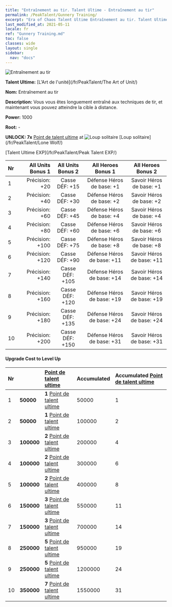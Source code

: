 ```yaml
---
title: "Entraînement au tir. Talent Ultime - Entraînement au tir"
permalink: /PeakTalent/Gunnery Training/
excerpt: "Era of Chaos Talent Ultime Entraînement au tir. Talent Ultime Entraînement au tir. Entraînement au tir"
last_modified_at: 2021-05-11
locale: fr
ref: "Gunnery Training.md"
toc: false
classes: wide
layout: single
sidebar:
  nav: "docs"
---
```


  ![Entraînement au tir](/images/pt/talent_2008.png)

  **Talent Ultime:** [L'Art de l'unité](/fr/PeakTalent/The Art of Unit/)

  **Nom:** Entraînement au tir

  **Description:** Vous vous êtes longuement entraîné aux techniques de tir, et maintenant vous pouvez atteindre la cible à distance.

  **Power:** 1000

  **Root:** -

  **UNLOCK: 7x** [Point de talent ultime](/ItemsFR/con_934/) at ![Loup solitaire](/images/pt/talent_2001.png) [Loup solitaire](/fr/PeakTalent/Lone Wolf/)

  [Talent Ultime EXP](/fr/PeakTalent/Peak Talent EXP/)

  | Nr | All Units Bonus 1 | All Units Bonus 2 | All Heroes Bonus 1 | All Heroes Bonus 2 |
  |:---|--------------:|:-------------:|:-------------:|:-------------:|
  | 1 | Précision: +20 | Casse DÉF: +15 | Défense Héros de base: +1 | Savoir Héros de base: +1 |
  | 2 | Précision: +40 | Casse DÉF: +30 | Défense Héros de base: +2 | Savoir Héros de base: +2 |
  | 3 | Précision: +60 | Casse DÉF: +45 | Défense Héros de base: +4 | Savoir Héros de base: +4 |
  | 4 | Précision: +80 | Casse DÉF: +60 | Défense Héros de base: +6 | Savoir Héros de base: +6 |
  | 5 | Précision: +100 | Casse DÉF: +75 | Défense Héros de base: +8 | Savoir Héros de base: +8 |
  | 6 | Précision: +120 | Casse DÉF: +90 | Défense Héros de base: +11 | Savoir Héros de base: +11 |
  | 7 | Précision: +140 | Casse DÉF: +105 | Défense Héros de base: +14 | Savoir Héros de base: +14 |
  | 8 | Précision: +160 | Casse DÉF: +120 | Défense Héros de base: +19 | Savoir Héros de base: +19 |
  | 9 | Précision: +180 | Casse DÉF: +135 | Défense Héros de base: +24 | Savoir Héros de base: +24 |
  | 10 | Précision: +200 | Casse DÉF: +150 | Défense Héros de base: +31 | Savoir Héros de base: +31 |


#### Upgrade Cost to Level Up

  | Nr | <i class="fas fa-coins"/> | [Point de talent ultime](/ItemsFR/con_934/) | Accumulated <i class="fas fa-coins"/> | Accumulated [Point de talent ultime](/ItemsFR/con_934/) |
  |:---|:--------------|:-------------|:-------------|:-------------|
  | 1 | **50000** | **1** [Point de talent ultime](/ItemsFR/con_934/) | 50000 | 1 |
  | 2 | **50000** | **1** [Point de talent ultime](/ItemsFR/con_934/) | 100000 | 2 |
  | 3 | **100000** | **2** [Point de talent ultime](/ItemsFR/con_934/) | 200000 | 4 |
  | 4 | **100000** | **2** [Point de talent ultime](/ItemsFR/con_934/) | 300000 | 6 |
  | 5 | **100000** | **2** [Point de talent ultime](/ItemsFR/con_934/) | 400000 | 8 |
  | 6 | **150000** | **3** [Point de talent ultime](/ItemsFR/con_934/) | 550000 | 11 |
  | 7 | **150000** | **3** [Point de talent ultime](/ItemsFR/con_934/) | 700000 | 14 |
  | 8 | **250000** | **5** [Point de talent ultime](/ItemsFR/con_934/) | 950000 | 19 |
  | 9 | **250000** | **5** [Point de talent ultime](/ItemsFR/con_934/) | 1200000 | 24 |
  | 10 | **350000** | **7** [Point de talent ultime](/ItemsFR/con_934/) | 1550000 | 31 |
